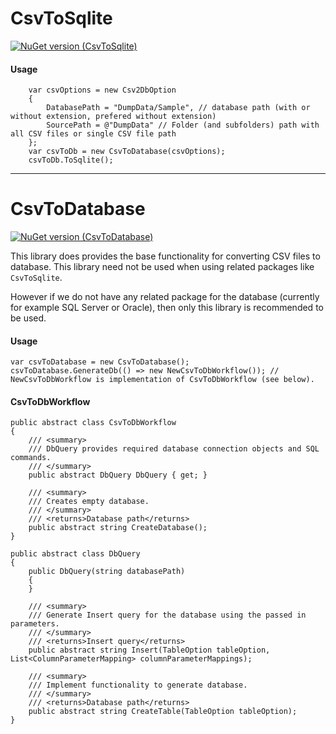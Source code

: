 # CsvToSqlite

[![NuGet version (CsvToSqlite)](https://img.shields.io/nuget/v/CsvToSqlite.svg?style=flat-square)](https://www.nuget.org/packages/CsvToSqlite/)

#### Usage
```
    var csvOptions = new Csv2DbOption
    {
        DatabasePath = "DumpData/Sample", // database path (with or without extension, prefered without extension)
        SourcePath = @"DumpData" // Folder (and subfolders) path with all CSV files or single CSV file path
    };
    var csvToDb = new CsvToDatabase(csvOptions);
    csvToDb.ToSqlite();
```

---

# CsvToDatabase

[![NuGet version (CsvToDatabase)](https://img.shields.io/nuget/v/CsvToDatabase.svg?style=flat-square)](https://www.nuget.org/packages/CsvToDatabase/)

This library does provides the base functionality for converting CSV files to database. This library need not be used when using related packages like `CsvToSqlite`.

However if we do not have any related package for the database (currently for example SQL Server or Oracle), then only this library is recommended to be used.

#### Usage
```
var csvToDatabase = new CsvToDatabase();
csvToDatabase.GenerateDb(() => new NewCsvToDbWorkflow()); // NewCsvToDbWorkflow is implementation of CsvToDbWorkflow (see below).
```

#### CsvToDbWorkflow
```
public abstract class CsvToDbWorkflow
{
    /// <summary>
    /// DbQuery provides required database connection objects and SQL commands.
    /// </summary>
    public abstract DbQuery DbQuery { get; }

    /// <summary>
    /// Creates empty database.
    /// </summary>
    /// <returns>Database path</returns>
    public abstract string CreateDatabase();
}

public abstract class DbQuery
{
    public DbQuery(string databasePath)
    {
    }

    /// <summary>
    /// Generate Insert query for the database using the passed in parameters.
    /// </summary>
    /// <returns>Insert query</returns>
    public abstract string Insert(TableOption tableOption, List<ColumnParameterMapping> columnParameterMappings);
    
    /// <summary>
    /// Implement functionality to generate database.
    /// </summary>
    /// <returns>Database path</returns>
    public abstract string CreateTable(TableOption tableOption);
}
```
